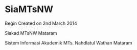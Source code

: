 SiaMTsNW
======================
Begin Created on 2nd March 2014

Siakad MTsNW Mataram

Sistem Informasi Akademik MTs. Nahdlatul Wathan Mataram
